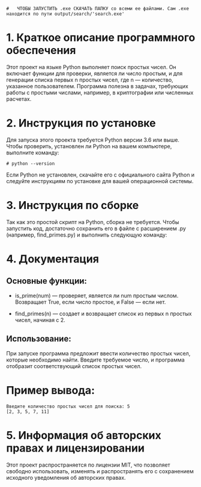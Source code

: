 ```
#   ЧТОБЫ ЗАПУСТИТЬ .exe СКАЧАТЬ ПАПКУ со всеми ее файлами. Сам .exe находится по пути output/search/'search.exe'
```
# 1. Краткое описание программного обеспечения
Этот проект на языке Python выполняет поиск простых чисел. Он включает функции для проверки, является ли число простым, и для генерации списка первых n простых чисел, где n — количество, указанное пользователем. Программа полезна в задачах, требующих работы с простыми числами, например, в криптографии или численных расчетах.

# 2. Инструкция по установке
Для запуска этого проекта требуется Python версии 3.6 или выше. Чтобы проверить, установлен ли Python на вашем компьютере, выполните команду:
```
# python --version
```
Если Python не установлен, скачайте его с официального сайта Python и следуйте инструкциям по установке для вашей операционной системы.

# 3. Инструкция по сборке
Так как это простой скрипт на Python, сборка не требуется. Чтобы запустить код, достаточно сохранить его в файле с расширением .py (например, find_primes.py) и выполнить следующую команду:

# 4. Документация
## Основные функции:
* is_prime(num) — проверяет, является ли num простым числом. Возвращает True, если число простое, и False — если нет.
- find_primes(n) — создает и возвращает список из первых n простых чисел, начиная с 2.
## Использование:
При запуске программа предложит ввести количество простых чисел, которые необходимо найти. Введите требуемое число, и программа отобразит соответствующий список простых чисел.

# Пример вывода:
```
Введите количество простых чисел для поиска: 5
[2, 3, 5, 7, 11]
```
# 5. Информация об авторских правах и лицензировании
Этот проект распространяется по лицензии MIT, что позволяет свободно использовать, изменять и распространять его с сохранением исходного уведомления об авторских правах.
